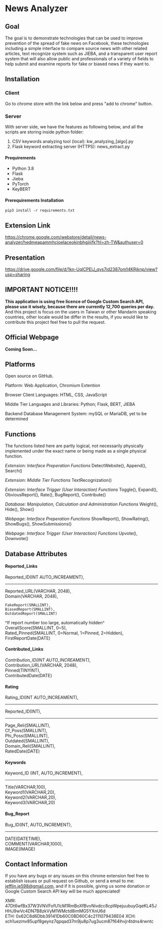 # News Analyzer

## Goal

The goal is to demonstrate technologies that can be used to improve prevention of the spread of fake news on Facebook, these technologies including a simple interface to compare source news with other related articles, text recognize system such as JIEBA, and a transparent user report system that will also allow public and professionals of a variety of fields to help submit and examine reports for fake or biased news if they want to.

## Installation
### Client
 Go to chrome store with the link below and press "add to chrome" button.  
### Server
With server side, we have the features as following below, and all the scripts are storing inside python folder:  
 1. CSV keywords analyzing tool (local): kw_analyzing_[algo].py
 2. Flask keyword extracting server (HTTPS): news_extract.py  
#### Prequirements
 - Python 3.8
 - Flask
 - Jieba
 - PyTorch
 - KeyBERT
#### Prerequirements Installation
    pip3 install -r requirements.txt


## Extension Link
https://chrome.google.com/webstore/detail/news-analyzer/hedmeapammhcjoelaceokinbhgjiiifk?hl=zh-TW&authuser=0

## Presentation
https://drive.google.com/file/d/1kn-UqlCPElJ_qvs7id2387om14KRjknp/view?usp=sharing

## IMPORTANT NOTICE!!!!
**This application is using free licence of Google Custom Search API, please use it wisely, because there are currently 12,700 queries per day.**  
And this project is focus on the users in Taiwan or other Mandarin speaking countries, other locale would be differ in the results, if you would like to contribute this project feel free to pull the request.

## Official Webpage
**Coming Soon...**

## Platforms

Open source on GitHub.

Platform: Web Application, Chromium Extention

Browser Client Languages: HTML, CSS, JavaScript

Middle Tier Languages and Libraries: Python; Flask, BERT, JIEBA

Backend Database Management System: mySQL or MariaDB, yet to be determined

## Functions

The functions listed here are partly logical, not necessarily physically implemented under the exact name or being made as a single physical function.

*Extension: Interface Preperation Functions*
DetectWebsite(), Append(), Search()

*Extension: Middle Tier Functions*
TextRecognization()

*Extension: Interface Trigger (User Interaction) Functions*
Toggle(), Expand(), ObviousReport(), Rate(), BugReport(), Contribute()

*Database: Manipulation, Calculation and Administration Functions*
Weight(), Hide(), Show()

*Webpage: Interface Preperation Functions*
ShowReport(), ShowRating(), ShowBugs(), ShowSubmissions()

*Webpage: Interface Trigger (User Interaction) Functions*
Upvote(), Downvote()



## Database Attributes

#### Reported_Links
Reported_ID(INT AUTO_INCREAMENT),
___
Reported_URL(VARCHAR, 2048),\
Domain(VARCHAR, 2048),

```
FakeReport(SMALLINT),
BiasedReport(SMALLINT),
OutdatedReport(SMALLINT)
```
^If report number too large, automatically hidden^\
OverallScore(SMALLINT, 0~5),\
Rated_Pinned(SMALLINT, 0=Normal, 1=Pinned, 2=Hidden),\
FirstReportDate(DATE)

#### Contributed_Links
_Contribution_ID(INT AUTO_INCREAMENT)_,\
Contribution_URL(VARCHAR, 2048), \
Pinned(TINYINT),\
ContributedDate(DATE)

#### Rating
Rating_ID(INT AUTO_INCREAMENT),
___
Reported_ID(INT),
___
Page_Reli(SMALLINT),\
Cf_Poss(SMALLINT),\
Phi_Poss(SMALLINT),\
Outdated(SMALLINT),\
Domain_Reli(SMALLINT),\
RatedDate(DATE)

#### Keywords
Keyword_ID (INT, AUTO_INCREMENT),
___
Title(VARCHAR,100),\
Keyword1(VARCHAR,20),\
Keyword2(VARCHAR,20),\
Keyword3(VARCHAR,20)

#### Bug_Report
Bug_ID(INT, AUTO_INCREMENT),
___
DATE(DATETIME),\
COMMENT(VARCHAR,1000),\
IMAGE(IMAGE)

## Contact Information
If you have any bugs or any issues on this chrome extension feel free to establish issues or pull request on Github, or send a email to me: jefflin.je598@gmail.com, and if it is possible, giving us some donation or Google Custom Search API key will be much appreciated!  
  
  
XMR: 47Dt6wfBx37W3VNVFofU1cM1RmBoXfBvvNivdcc8cpWpejuubuyGqeKL45JHHJ9wVc4DN7B8zkVyM1WMctd8imMG5YXnU6d  
ETH: 0x62C8d6Dbb39141Db60C0BD60C4c2111079438E04
XCH: xch1uezmv85upf8geynz7qpqad37m9ju8p7ug3ucm87f64lhvjr4tdns4rwntc
